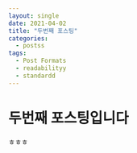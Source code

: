 ```yaml
---
layout: single
date: 2021-04-02
title: "두번째 포스팅"
categories:
  - postss
tags:
  - Post Formats
  - readabilityy
  - standardd
---
```


# 두번째 포스팅입니다

ㅎㅎㅎ
